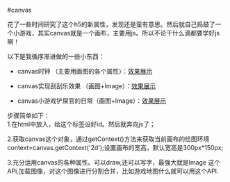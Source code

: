 #canvas

花了一些时间研究了这个h5的新属性，发现还是蛮有意思。然后就自己捣鼓了一个小游戏，其实canvas就是一个画布，主要用js。所以不论干什么滴都要学好js啊！<br>

以下是我循序渐进做的一些小东西：<br>

* canvas时钟 （主要用画图的各个属性）：[效果展示](http://xuekeke.site/index.html)

* canvas实现刮刮乐效果 （画图+Image）：[效果展示](http://xuekeke.site/canvas2.html)

* canvas小游戏铲屎官的日常（画图+Image）：[效果展示](http://xuekeke.site/canvas3.html)

步骤简单如下：<br>
1.在html中放入<canvas></canvas>，给这个标签设好id。然后就奔向js了；

2.获取canvas这个对象，通过getContext()方法来获取当前画布的绘图环境context=canvas.getContext('2d');设置画布的宽高，默认宽高是300px*150px;

3.充分运用canvas的各种属性。可以draw,还可以写字，最强大就是Image 这个APi,加载图像，对这个图像进行分割合并，比如游戏地图什么就可以用这个API.


